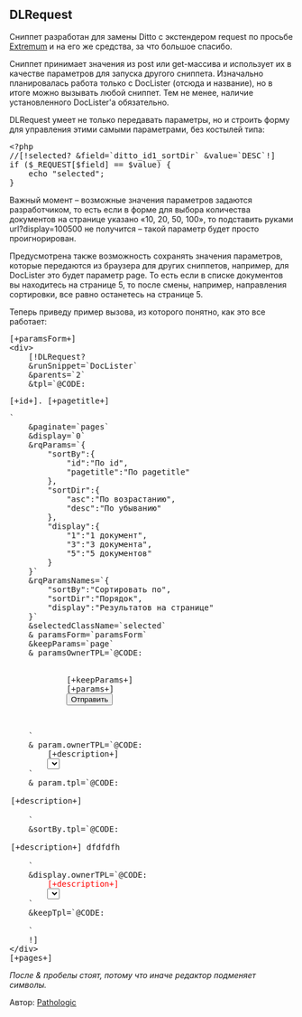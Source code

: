 
<meta http-equiv="Content-Type" content="text/html; charset=utf-8">
<h2>DLRequest</h2>

<p>Сниппет разработан для замены Ditto с экстендером request по просьбе <a href="http://modx.im/profile/Extremum/" rel="nofollow" target="_blank">Extremum</a> и на его же средства, за что большое спасибо.</p>
<p>Сниппет принимает значения из post или get-массива и использует их в качестве параметров для запуска другого сниппета. Изначально планировалась работа только с DocLister (отсюда и название), но в итоге можно вызывать любой сниппет. Тем не менее, наличие установленного DocLister'а обязательно.</p>
<p>DLRequest умеет не только передавать параметры, но и строить форму для управления этими самыми параметрами, без костылей типа:</p>
<pre class="brush: php;">
&lt;?php
//[!selected? &field=`ditto_id1_sortDir` &value=`DESC`!]
if ($_REQUEST[$field] == $value) {
	echo "selected"; 
}
</pre>
<p>Важный момент – возможные значения параметров задаются разработчиком, то есть если в форме для выбора количества документов на странице указано «10, 20, 50, 100», то подставить руками url?display=100500 не получится – такой параметр будет просто проигнорирован.</p>
<p>Предусмотрена также возможность сохранять значения параметров, которые передаются из браузера для других сниппетов, например, для DocLister это будет параметр page. То есть если в списке документов вы находитесь на странице 5, то после смены, например, направления сортировки, все равно останетесь на странице 5.</p>
<p>Теперь приведу пример вызова, из которого понятно, как это все работает:</p>
<pre class="brush: html;">
[+paramsForm+]
&lt;div&gt;
	[!DLRequest? 
	&runSnippet=`DocLister` 
	&parents=`2` 
	&tpl=`@CODE:<p>[+id+]. [+pagetitle+]</p>` 
	&paginate=`pages` 
	&display=`0` 
	&rqParams=`{
		"sortBy":{
			"id":"По id",
			"pagetitle":"По pagetitle"
		},
		"sortDir":{
			"asc":"По возрастанию",
			"desc":"По убыванию"
		},
		"display":{
			"1":"1 документ",
			"3":"3 документа",
			"5":"5 документов"
		}
	}`
	&rqParamsNames=`{
		"sortBy":"Сортировать по",
		"sortDir":"Порядок",
		"display":"Результатов на странице"
	}`
	&selectedClassName=`selected`
	& paramsForm=`paramsForm`
	&keepParams=`page`
	& paramsOwnerTPL=`@CODE:
		<form method="get" action="%5B~%5B*id*%5D~%5D.html">
			[+keepParams+]
			[+params+]
			<button type="submit">Отправить</button>
		</form>
	`
	& param.ownerTPL=`@CODE:
		<label>[+description+]</label>
		<select name="[+paramName+]">
			[+values+]
		</select>
	`
	& param.tpl=`@CODE:
		<option value="[+value+]" [+selectedClass+]>
			[+description+]
		</option>
	`
	&sortBy.tpl=`@CODE:
		<option value="[+value+]" [+selectedClass+]>
			[+description+] dfdfdfh
		</option>
	`
	&display.ownerTPL=`@CODE:
		<label style="color:red;">[+description+]</label>
		<select name="[+paramName+]">
			[+values+]
		</select>
	`
	&keepTpl=`@CODE:
		<input name="[+paramName+]" value="[+value+]" type="hidden">
	`
	!]
&lt;/div&gt;
[+pages+]
</pre>
<p class="text-warning"><em>После &amp; пробелы стоят, потому что иначе редактор подменяет символы.</em></p>
<p>Автор: <i class="fa fa-github fa-lg text-primary"></i> <a href="https://github.com/Pathologic/DLRequest" rel="nofollow" target="_blank">Pathologic</a></p>